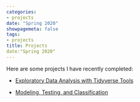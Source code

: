 ```yaml
---
categories:
- projects
date: "Spring 2020"
showpagemeta: false
tags:
- projects
title: Projects
date:"Spring 2020"
---
```

Here are some projects I have recently completed:

- [Exploratory Data Analysis with Tidyverse Tools](/project1/)

- [Modeling, Testing, and Classification](/project2/)
